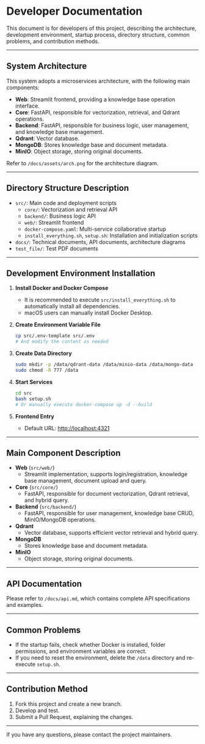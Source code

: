 # Developer Documentation

This document is for developers of this project, describing the architecture, development environment, startup process, directory structure, common problems, and contribution methods.

---

## System Architecture

This system adopts a microservices architecture, with the following main components:

- **Web**: Streamlit frontend, providing a knowledge base operation interface.
- **Core**: FastAPI, responsible for vectorization, retrieval, and Qdrant operations.
- **Backend**: FastAPI, responsible for business logic, user management, and knowledge base management.
- **Qdrant**: Vector database.
- **MongoDB**: Stores knowledge base and document metadata.
- **MinIO**: Object storage, storing original documents.

Refer to `/docs/assets/arch.png` for the architecture diagram.

---

## Directory Structure Description

- `src/`: Main code and deployment scripts
   - `core/`: Vectorization and retrieval API
   - `backend/`: Business logic API
   - `web/`: Streamlit frontend
   - `docker-compose.yaml`: Multi-service collaborative startup
   - `install_everything.sh`, `setup.sh`: Installation and initialization scripts
- `docs/`: Technical documents, API documents, architecture diagrams
- `test_file/`: Test PDF documents

---

## Development Environment Installation

1. **Install Docker and Docker Compose**
    - It is recommended to execute `src/install_everything.sh` to automatically install all dependencies.
    - macOS users can manually install Docker Desktop.

2. **Create Environment Variable File**

    ```bash
    cp src/.env-template src/.env
    # And modify the content as needed
    ```

3. **Create Data Directory**

    ```bash
    sudo mkdir -p /data/qdrant-data /data/minio-data /data/mongo-data
    sudo chmod -R 777 /data
    ```

4. **Start Services**

    ```bash
    cd src
    bash setup.sh
    # Or manually execute docker-compose up -d --build
    ```

5. **Frontend Entry**
    - Default URL: <http://localhost:4321>

---

## Main Component Description

- **Web** (`src/web/`)
   - Streamlit implementation, supports login/registration, knowledge base management, document upload and query.
- **Core** (`src/core/`)
   - FastAPI, responsible for document vectorization, Qdrant retrieval, and hybrid query.
- **Backend** (`src/backend/`)
   - FastAPI, responsible for user management, knowledge base CRUD, MinIO/MongoDB operations.
- **Qdrant**
   - Vector database, supports efficient vector retrieval and hybrid query.
- **MongoDB**
   - Stores knowledge base and document metadata.
- **MinIO**
   - Object storage, storing original documents.

---

## API Documentation

Please refer to `/docs/api.md`, which contains complete API specifications and examples.

---

## Common Problems

- If the startup fails, check whether Docker is installed, folder permissions, and environment variables are correct.
- If you need to reset the environment, delete the `/data` directory and re-execute `setup.sh`.

---

## Contribution Method

1. Fork this project and create a new branch.
2. Develop and test.
3. Submit a Pull Request, explaining the changes.

---

If you have any questions, please contact the project maintainers.
